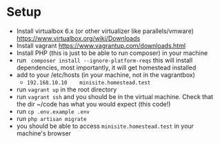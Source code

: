 
# Setup
- Install virtualbox 6.x (or other virtualizer like parallels/vmware) https://www.virtualbox.org/wiki/Downloads
- Install vagrant https://www.vagrantup.com/downloads.html 
- Install PHP (this is just to be able to run composer) in your machine
- run ` composer install --ignore-platform-reqs` this will install dependencies, most importantly, it will get homestead installed
- add to your /etc/hosts (in your machine, not in the vagrantbox)
     - `192.168.10.10    minisite.homestead.test`
- run `vagrant up` in the root directory
- run `vagrant ssh` and you should be in the virtual machine. Check that the dir ~/code has what you would expect (this code!)
- run `cp .env.example .env`
- run `php artisan migrate`
- you should be able to access `minisite.homestead.test` in your machine's browser
